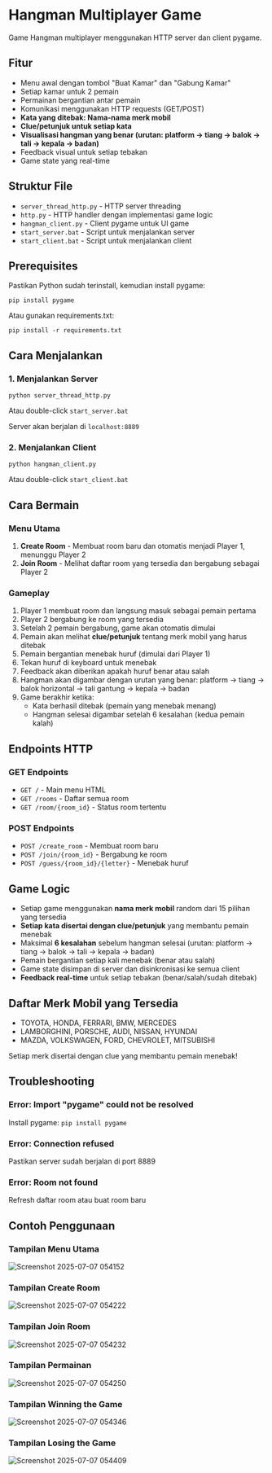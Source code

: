 # Hangman Multiplayer Game

Game Hangman multiplayer menggunakan HTTP server dan client pygame.

## Fitur
- Menu awal dengan tombol "Buat Kamar" dan "Gabung Kamar"
- Setiap kamar untuk 2 pemain
- Permainan bergantian antar pemain
- Komunikasi menggunakan HTTP requests (GET/POST)
- **Kata yang ditebak: Nama-nama merk mobil**
- **Clue/petunjuk untuk setiap kata**
- **Visualisasi hangman yang benar (urutan: platform → tiang → balok → tali → kepala → badan)**
- Feedback visual untuk setiap tebakan
- Game state yang real-time

## Struktur File
- `server_thread_http.py` - HTTP server threading
- `http.py` - HTTP handler dengan implementasi game logic
- `hangman_client.py` - Client pygame untuk UI game
- `start_server.bat` - Script untuk menjalankan server
- `start_client.bat` - Script untuk menjalankan client

## Prerequisites
Pastikan Python sudah terinstall, kemudian install pygame:
```
pip install pygame
```

Atau gunakan requirements.txt:
```
pip install -r requirements.txt
```

## Cara Menjalankan

### 1. Menjalankan Server
```
python server_thread_http.py
```
Atau double-click `start_server.bat`

Server akan berjalan di `localhost:8889`

### 2. Menjalankan Client
```
python hangman_client.py
```
Atau double-click `start_client.bat`

## Cara Bermain

### Menu Utama
1. **Create Room** - Membuat room baru dan otomatis menjadi Player 1, menunggu Player 2
2. **Join Room** - Melihat daftar room yang tersedia dan bergabung sebagai Player 2

### Gameplay
1. Player 1 membuat room dan langsung masuk sebagai pemain pertama
2. Player 2 bergabung ke room yang tersedia
3. Setelah 2 pemain bergabung, game akan otomatis dimulai
4. Pemain akan melihat **clue/petunjuk** tentang merk mobil yang harus ditebak
5. Pemain bergantian menebak huruf (dimulai dari Player 1)
6. Tekan huruf di keyboard untuk menebak
7. Feedback akan diberikan apakah huruf benar atau salah
8. Hangman akan digambar dengan urutan yang benar: platform → tiang → balok horizontal → tali gantung → kepala → badan
9. Game berakhir ketika:
   - Kata berhasil ditebak (pemain yang menebak menang)
   - Hangman selesai digambar setelah 6 kesalahan (kedua pemain kalah)

## Endpoints HTTP

### GET Endpoints
- `GET /` - Main menu HTML
- `GET /rooms` - Daftar semua room
- `GET /room/{room_id}` - Status room tertentu

### POST Endpoints
- `POST /create_room` - Membuat room baru
- `POST /join/{room_id}` - Bergabung ke room
- `POST /guess/{room_id}/{letter}` - Menebak huruf

## Game Logic
- Setiap game menggunakan **nama merk mobil** random dari 15 pilihan yang tersedia
- **Setiap kata disertai dengan clue/petunjuk** yang membantu pemain menebak
- Maksimal **6 kesalahan** sebelum hangman selesai (urutan: platform → tiang → balok → tali → kepala → badan)
- Pemain bergantian setiap kali menebak (benar atau salah)
- Game state disimpan di server dan disinkronisasi ke semua client
- **Feedback real-time** untuk setiap tebakan (benar/salah/sudah ditebak)

## Daftar Merk Mobil yang Tersedia
- TOYOTA, HONDA, FERRARI, BMW, MERCEDES
- LAMBORGHINI, PORSCHE, AUDI, NISSAN, HYUNDAI  
- MAZDA, VOLKSWAGEN, FORD, CHEVROLET, MITSUBISHI

Setiap merk disertai dengan clue yang membantu pemain menebak!

## Troubleshooting

### Error: Import "pygame" could not be resolved
Install pygame: `pip install pygame`

### Error: Connection refused
Pastikan server sudah berjalan di port 8889

### Error: Room not found
Refresh daftar room atau buat room baru

## Contoh Penggunaan

### Tampilan Menu Utama
![Screenshot 2025-07-07 054152](https://github.com/user-attachments/assets/c678a2b8-3c1d-48ca-a77d-fc58afe333e3)

### Tampilan Create Room
![Screenshot 2025-07-07 054222](https://github.com/user-attachments/assets/7f97635b-f4eb-4f4d-a86d-92a1d12153d2)

### Tampilan Join Room
![Screenshot 2025-07-07 054232](https://github.com/user-attachments/assets/ce4ea3b0-bf6e-44c3-a493-6c5645a59fb5)

### Tampilan Permainan
![Screenshot 2025-07-07 054250](https://github.com/user-attachments/assets/d4b72046-957d-438d-8763-a87395c50918)

### Tampilan Winning the Game
![Screenshot 2025-07-07 054346](https://github.com/user-attachments/assets/fd29eea1-cb66-466e-ad78-672e7838b364)

### Tampilan Losing the Game
![Screenshot 2025-07-07 054409](https://github.com/user-attachments/assets/fc41eea1-381d-4dec-9830-e436d71acfb6)




